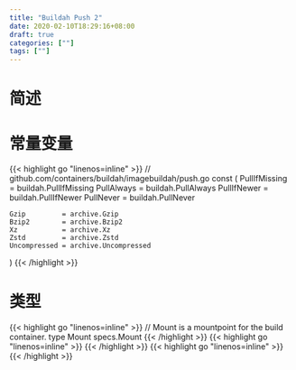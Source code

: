 ```yaml
---
title: "Buildah Push 2"
date: 2020-02-10T18:29:16+08:00
draft: true
categories: [""]
tags: [""]
---
```

# 简述
<!--more-->
# 常量变量
{{< highlight go "linenos=inline" >}}
// github.com/containers/buildah/imagebuildah/push.go
const (
    PullIfMissing = buildah.PullIfMissing
    PullAlways    = buildah.PullAlways
    PullIfNewer   = buildah.PullIfNewer
    PullNever     = buildah.PullNever

    Gzip         = archive.Gzip
    Bzip2        = archive.Bzip2
    Xz           = archive.Xz
    Zstd         = archive.Zstd
    Uncompressed = archive.Uncompressed
)
{{< /highlight >}}

# 类型
{{< highlight go "linenos=inline" >}}
// Mount is a mountpoint for the build container.
type Mount specs.Mount
{{< /highlight >}}
{{< highlight go "linenos=inline" >}}
{{< /highlight >}}
{{< highlight go "linenos=inline" >}}
{{< /highlight >}}
